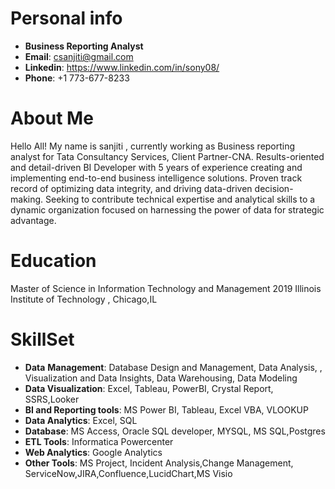 
# Personal info
- **Business Reporting Analyst**
- **Email**: csanjiti@gmail.com 
- **Linkedin**: https://www.linkedin.com/in/sony08/
- **Phone**: +1 773-677-8233 


#  About Me
Hello All! My name is sanjiti , currently working as Business reporting analyst for Tata Consultancy Services, Client Partner-CNA.
Results-oriented and detail-driven BI Developer with 5 years of experience creating and implementing end-to-end business intelligence solutions. Proven track record of optimizing data integrity, and driving data-driven decision-making. Seeking to contribute technical expertise and analytical skills to a dynamic organization focused on harnessing the power of data for strategic advantage.

# Education
Master of Science in Information Technology and Management  2019
Illinois Institute of Technology , Chicago,IL 

# SkillSet
   - **Data** **Management**: Database Design and Management, Data Analysis, , Visualization and Data Insights, Data Warehousing, Data Modeling
   - **Data Visualization**: Excel, Tableau, PowerBI, Crystal Report, SSRS,Looker
   - **BI and Reporting tools**: MS Power BI, Tableau, Excel VBA, VLOOKUP
   - **Data Analytics**: Excel, SQL
   - **Database**: MS Access, Oracle SQL developer, MYSQL, MS SQL,Postgres
   - **ETL Tools**: Informatica Powercenter
   - **Web Analytics**: Google Analytics
   - **Other Tools**: MS Project, Incident Analysis,Change Management, ServiceNow,JIRA,Confluence,LucidChart,MS Visio

     

  
